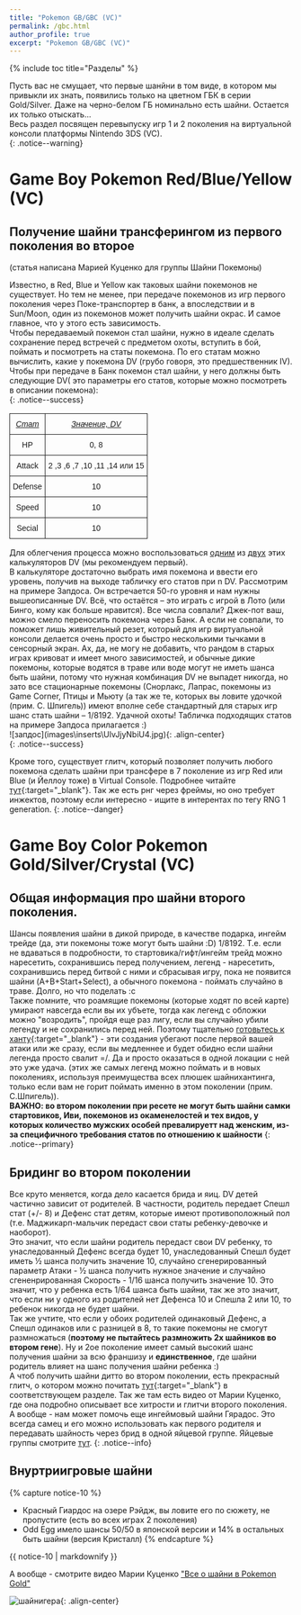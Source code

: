 ```yaml
---
title: "Pokemon GB/GBC (VC)"
permalink: /gbc.html
author_profile: true
excerpt: "Pokemon GB/GBC (VC)"
---
```


{% include toc title="Разделы" %}

Пусть вас не смущает, что первые шанйни в том виде, в котором мы привыкли их знать, появились только на цветном ГБК в серии Gold/Silver. Даже на черно-белом ГБ номинально есть шайни. Остается их только отыскать...<br>
Весь раздел посвящен перевыпуску игр 1 и 2 поколения на виртуальной консоли платформы Nintendo 3DS (VC). <br>
{: .notice--warning}

# Game Boy Pokemon Red/Blue/Yellow (VC)

## Получение шайни трансферингом из первого поколения во второе

(статья написана Марией Куценко для группы Шайни Покемоны)<br>

Известно, в Red, Blue и Yellow как таковых шайни покемонов не существует. Но тем не менее, при передаче покемонов из игр первого поколения через Поке-транспортер в банк, а впоследствии и в Sun/Moon, один из покемонов может получить шайни окрас. И самое главное, что у этого есть зависимость.<br> 
Чтобы передаваемый покемон стал шайни, нужно в идеале сделать сохранение перед встречей с предметом охоты, вступить в бой, поймать и посмотреть на статы покемона. По его статам можно вычислить, какие у покемона DV (грубо говоря, это предшественник IV). Чтобы при передаче в Банк покемон стал шайни, у него должны быть следующие DV( это параметры его статов, которые можно посмотреть в описании покемона): <br>
{: .notice--success}
<p align="center">
<style type="text/css">
.tg  {border-collapse:collapse;border-spacing:0;}
.tg td{font-family:Arial, sans-serif;font-size:14px;padding:10px 5px;border-style:solid;border-width:1px;overflow:hidden;word-break:normal;}
.tg th{font-family:Arial, sans-serif;font-size:14px;font-weight:normal;padding:10px 5px;border-style:solid;border-width:1px;overflow:hidden;word-break:normal;}
.tg .tg-19ig{font-family:"Arial Black", Gadget, sans-serif !important;;vertical-align:top}
.tg .tg-52rl{font-style:italic;text-decoration:underline;font-family:"Arial Black", Gadget, sans-serif !important;;vertical-align:top}
.tg .tg-223e{font-family:"Arial Black", Gadget, sans-serif !important;;text-align:center;vertical-align:top}
</style>
<table class="tg">
  <tr>
    <th class="tg-52rl">Стат</th>
    <th class="tg-52rl">Значение, DV</th>
  </tr>
  <tr>
    <td class="tg-223e">HP</td>
    <td class="tg-223e">0, 8</td>
  </tr>
  <tr>
    <td class="tg-223e">Attack</td>
    <td class="tg-223e">2 ,3 ,6 ,7 ,10 ,11 ,14 или 15</td>
  </tr>
  <tr>
    <td class="tg-223e">Defense</td>
    <td class="tg-223e">10</td>
  </tr>
  <tr>
    <td class="tg-223e">Speed</td>
    <td class="tg-223e">10</td>
  </tr>
  <tr>
    <td class="tg-223e">Secial</td>
    <td class="tg-223e">10</td>
  </tr>
</table>
</p>
Для облегчения процесса можно воспользоваться <a href="http://nobleware.ca/dvcalculator" target="_blank">одним</a> из <a href="http://pokedream.com/games/goldsilver/stat.php" target="_blank">двух</a> этих калькуляторов DV (мы рекомендуем первый).<br>
В калькуляторе достаточно выбрать имя покемона и ввести его уровень, получив на выходе табличку его статов при n DV. Рассмотрим на примере Запдоса. Он встречается 50-го уровня и нам нужны вышеописанные DV. 
Всё, что остаётся – это играть с игрой в Лото (или Бинго, кому как больше нравится). Все числа совпали? Джек-пот ваш, можно смело переносить покемона через Банк. А если не совпали, то поможет лишь живительный резет, который для игр виртуальной консоли делается очень просто и быстро несколькими тычками в сенсорный экран. Ах, да, не могу не добавить, что рандом в старых играх кривоват и имеет много зависимостей, и обычные дикие покемоны, которые водятся в траве или воде могут не иметь шанса быть шайни, потому что нужная комбинация DV не выпадет никогда, но зато все стационарные покемоны (Снорлакс, Лапрас, покемоны из Game Corner, Птицы и Мьюту (а так же те, которых вы ловите удочкой (прим. C. Шпигель)) имеют вполне себе стандартный для старых игр шанс стать шайни – 1/8192. 
Удачной охоты! Табличка подходящих статов на примере Запдоса прилагается :)<br>
![запдос](images\inserts\UlvJjyNbiU4.jpg){: .align-center}<br>
{: .notice--success}

Кроме того, существует глитч, который позволяет получить любого покемона сделать шайни при трансфере в 7 поколение из игр Red или Blue (и Йеллоу тоже) в Virtual Console. Подробнее читайте [тут](/rngabuse#%D0%9F%D0%BE%D1%88%D0%B0%D0%B3%D0%BE%D0%B2%D0%B0%D1%8F-%D0%B8%D0%BD%D1%81%D1%82%D1%80%D1%83%D0%BA%D1%86%D0%B8%D1%8F-%D0%BA-%D0%B8%D1%81%D0%BF%D0%BE%D0%BB%D0%BD%D0%B5%D0%BD%D0%B8%D1%8E-%D0%B3%D0%BB%D0%B8%D1%82%D1%87%D0%B0-%D0%BA%D0%BE%D1%82%D0%BE%D1%80%D1%8B%D0%B9-%D0%BF%D0%BE%D0%B7%D0%B2%D0%BE%D0%BB%D1%8F%D0%B5%D1%82-%D0%BB%D1%8E%D0%B1%D0%BE%D0%B3%D0%BE-%D0%BF%D0%BE%D1%87%D1%82%D0%B8-%D0%9F%D0%BE%D0%BA%D0%B5%D0%BC%D0%BE%D0%BD%D0%B0-%D1%81%D0%B4%D0%B5%D0%BB%D0%B0%D1%82%D1%8C-%D1%88%D0%B0%D0%B9%D0%BD%D0%B8-%D0%BF%D1%80%D0%B8-%D1%82%D1%80%D0%B0%D0%BD%D1%81%D1%84%D0%B5%D1%80%D0%B5-%D0%B2-7-%D0%BF%D0%BE%D0%BA%D0%BE%D0%BB%D0%B5%D0%BD%D0%B8%D0%B5-%D0%B8%D0%B7-%D0%B8%D0%B3%D1%80-red-%D0%B8%D0%BB%D0%B8-blue-%D0%B2-virtual-console){:target="_blank"}. Так же есть рнг через фреймы, но оно требует инжектов, поэтому если интересно - ищите в интерентах по тегу RNG 1 generation.
{: .notice--danger}

# Game Boy Color Pokemon Gold/Silver/Crystal (VC)

## Общая информация про шайни второго поколения.

Шансы появления шайни в дикой природе, в качестве подарка, ингейм трейде (да, эти покемоны тоже могут быть шайни :D) 1/8192. Т.е. если не вдаваться в подробности, то стартовика/гифт/ингейм трейд можно наресетить, сохранившись перед получением, легенд - наресетить, сохранившись перед битвой с ними и сбрасывая игру, пока не появится шайни (A+B+Start+Select), а обычного покемона - поймать случайно в траве. Долго, но что поделать :с<br> Также помните, что роамящие покемоны (которые ходят по всей карте) умирают навсегда если вы их убъете, тогда как легенд с обложки можно "возродить", пройдя еще раз лигу, если вы случайно убили легенду и не сохранились перед ней. Поэтому тщательно [готовьтесь к ханту](catching){:target="_blank"} - эти создания убегают после первой вашей атаки или же сразу, если вы медленнее и будет обидно если шайни легенда просто свалит =/. Да и просто оказаться в одной локации с ней это уже удача. (этих же самых легенд можно поймать и в новых поколениях, используя преимущества всех плюшек шайнихантинга, только если вам не горит поймать именно в этом поколении (прим. С.Шпигель)).<br>
**ВАЖНО: во втором поколении при ресете не могут быть шайни самки стартовиков, Иви, покемонов из окаменелостей и тех видов, у которых количество мужских особей превалируетт над женским, из-за специфичного требования статов по отношению к шайности**
{: .notice--primary}

## Бридинг во втором поколении

Все круто меняется, когда дело касается брида и яиц. DV детей частично зависит от родителей. В частности, родитель передает Спешл стат (+/- 8) и Дефенс стат детям, которые имеют противоположный пол (т.е. Маджикарп-мальчик передаст свои статы ребенку-девочке и наоборот). <br>
Это значит, что если шайни родитель передаст свои DV ребенку, то унаследованный Дефенс всегда будет 10, унаследованный Спешл будет иметь ½ шанса получить значение 10, случайно сгенерированный параметр Атаки - ½ шанса получить нужное значение и случайно сгененрированная Скорость - 1/16 шанса получить значение 10. Это значит, что у ребенка есть 1/64 шанса быть шайни, так же это значит, что если ни у одного из родителей нет Дефенса 10 и Спешла 2 или 10, то ребенок никогда не будет шайни.<br>
Так же учтите, что если у обоих родителей одинаковый Дефенс, а Спешл одинаков или с разницей в 8, то такие покемоны не смогут размножаться (**поэтому не пытайтесь размножить 2х шайников во втором гене**). Ну и 2ое поколение имеет самый высокий шанс получения шайни за всю франшизу и **единственное**, где шайни родитель влияет на шанс получения шайни ребенка :)<br>
А чтоб получить шайни дитто во втором поколении, есть прекрасный глитч, о котором можно почитать [тут](/rngabuse#%D0%A5%D0%B0%D0%BB%D1%8F%D0%B2%D0%BD%D1%8B%D0%B9-%D1%88%D0%B0%D0%B9%D0%BD%D0%B8-%D0%94%D0%B8%D1%82%D1%82%D0%BE){:target="_blank"} в соответствующем разделе. Так же там есть видео от Марии Куценко, где она подробно описывает все хитрости и глитчи второго поколения. А вообще - нам может помочь еще ингеймовый шайни Гярадос. Это всегда самец и его можно использовать как первого родителя и передавать шайность через брид в одной яйцевой группе. Яйцевые группы смотрите <a href="https://bulbapedia.bulbagarden.net/wiki/Egg_Group" target="_blank">тут</a>.
{: .notice--info}

## Внуртриигровые шайни

{% capture notice-10 %}

+ Красный Гиардос на озере Рэйдж, вы ловите его по сюжету, не пропустите (есть во всех играх 2 поколения)
+ Odd Egg имело шансы 50/50 в японской версии и 14% в остальных быть шайни (версия Кристалл)
{% endcapture %} 

<div class="notice--warning">{{ notice-10 | markdownify }}</div>

А вообще - смотрите видео Марии Куценко <a href="https://www.youtube.com/watch?v=ENR0IvEv3xs" target="_blank">"Все о шайни в Pokemon Gold"</a>

![шайнигера](images\inserts\rare_red_gyarados___pokemon_4_by_thecatmello-d6gmtu4.png){: .align-center}<br>
